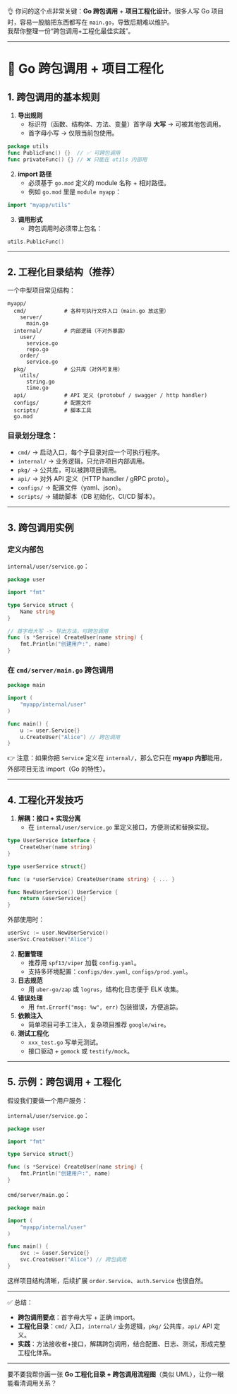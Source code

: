 👌 你问的这个点非常关键：**Go 跨包调用** + **项目工程化设计**。很多人写 Go 项目时，容易一股脑把东西都写在 `main.go`，导致后期难以维护。  
我帮你整理一份“跨包调用+工程化最佳实践”。

---

# 🐹 Go 跨包调用 + 项目工程化
## 1. 跨包调用的基本规则
1. **导出规则**
    - 标识符（函数、结构体、方法、变量）首字母 **大写** → 可被其他包调用。
    - 首字母小写 → 仅限当前包使用。

```go
package utils
func PublicFunc() {}  // ✅ 可跨包调用
func privateFunc() {} // ❌ 只能在 utils 内部用
```

2. **import 路径**
    - 必须基于 `go.mod` 定义的 module 名称 + 相对路径。
    - 例如 `go.mod` 里是 `module myapp`：

```go
import "myapp/utils"
```

3. **调用形式**
    - 跨包调用时必须带上包名：

```go
utils.PublicFunc()
```

---

## 2. 工程化目录结构（推荐）
一个中型项目常见结构：

```plain
myapp/
  cmd/            # 各种可执行文件入口（main.go 放这里）
    server/
      main.go
  internal/       # 内部逻辑（不对外暴露）
    user/
      service.go
      repo.go
    order/
      service.go
  pkg/            # 公共库（对外可复用）
    utils/
      string.go
      time.go
  api/            # API 定义 (protobuf / swagger / http handler)
  configs/        # 配置文件
  scripts/        # 脚本工具
  go.mod
```

### 目录划分理念：
+ `cmd/` → 启动入口，每个子目录对应一个可执行程序。
+ `internal/` → 业务逻辑，只允许项目内部调用。
+ `pkg/` → 公共库，可以被跨项目调用。
+ `api/` → 对外 API 定义（HTTP handler / gRPC proto）。
+ `configs/` → 配置文件（yaml、json）。
+ `scripts/` → 辅助脚本（DB 初始化、CI/CD 脚本）。

---

## 3. 跨包调用实例
### 定义内部包
`internal/user/service.go`：

```go
package user

import "fmt"

type Service struct {
    Name string
}

// 首字母大写 -> 导出方法，可跨包调用
func (s *Service) CreateUser(name string) {
    fmt.Println("创建用户:", name)
}
```

### 在 `cmd/server/main.go` 跨包调用
```go
package main

import (
    "myapp/internal/user"
)

func main() {
    u := user.Service{}
    u.CreateUser("Alice") // 跨包调用
}
```

👉 注意：如果你把 `Service` 定义在 `internal/`，那么它只在 **myapp 内部**能用，外部项目无法 import（Go 的特性）。

---

## 4. 工程化开发技巧
1. **解耦：接口 + 实现分离**
    - 在 `internal/user/service.go` 里定义接口，方便测试和替换实现。

```go
type UserService interface {
    CreateUser(name string)
}

type userService struct{}

func (u *userService) CreateUser(name string) { ... }

func NewUserService() UserService {
    return &userService{}
}
```

外部使用时：

```go
userSvc := user.NewUserService()
userSvc.CreateUser("Alice")
```

2. **配置管理**
    - 推荐用 `spf13/viper` 加载 `config.yaml`。
    - 支持多环境配置：`configs/dev.yaml`, `configs/prod.yaml`。
3. **日志规范**
    - 用 `uber-go/zap` 或 `logrus`，结构化日志便于 ELK 收集。
4. **错误处理**
    - 用 `fmt.Errorf("msg: %w", err)` 包装错误，方便追踪。
5. **依赖注入**
    - 简单项目可手工注入，复杂项目推荐 `google/wire`。
6. **测试工程化**
    - `xxx_test.go` 写单元测试。
    - 接口驱动 + `gomock` 或 `testify/mock`。

---

## 5. 示例：跨包调用 + 工程化
假设我们要做一个用户服务：

`internal/user/service.go`：

```go
package user

import "fmt"

type Service struct{}

func (s *Service) CreateUser(name string) {
    fmt.Println("创建用户:", name)
}
```

`cmd/server/main.go`：

```go
package main

import (
    "myapp/internal/user"
)

func main() {
    svc := &user.Service{}
    svc.CreateUser("Alice") // 跨包调用
}
```

这样项目结构清晰，后续扩展 `order.Service`、`auth.Service` 也很自然。

---

✅ 总结：

+ **跨包调用要点**：首字母大写 + 正确 import。
+ **工程化目录**：`cmd/` 入口，`internal/` 业务逻辑，`pkg/` 公共库，`api/` API 定义。
+ **实践**：方法接收者+接口，解耦跨包调用，结合配置、日志、测试，形成完整工程化体系。

---

要不要我帮你画一张 **Go 工程化目录 + 跨包调用流程图**（类似 UML），让你一眼能看清调用关系？

